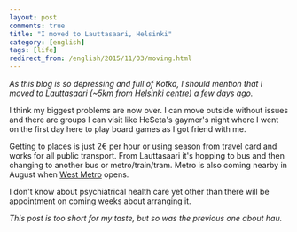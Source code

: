 ```yaml
---
layout: post
comments: true
title: "I moved to Lauttasaari, Helsinki"
category: [english]
tags: [life]
redirect_from: /english/2015/11/03/moving.html
---
```


*As this blog is so depressing and full of Kotka, I should mention that I
 moved to Lauttasaari (~5km from Helsinki centre) a few days ago.*

I think my biggest problems are now over. I can move outside without
issues and there are groups I can visit like HeSeta's gaymer's night where
I went on the first day here to play board games as I got friend with me.

Getting to places is just 2€ per hour or using season from travel card and
works for all public transport. From Lauttasaari it's hopping to bus and
then changing to another bus or metro/train/tram. Metro is also coming
nearby in August when [West Metro](http://lansimetro.fi/en/home.html)
opens.

I don't know about psychiatrical health care yet other than there will be
appointment on coming weeks about arranging it.

*This post is too short for my taste, but so was the previous one about
hau.*
